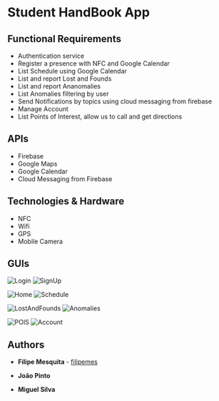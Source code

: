 # Student HandBook App

## Functional Requirements

- Authentication service
- Register a presence with NFC and Google Calendar
- List Schedule using Google Calendar
- List and report Lost and Founds
- List and report Ananomalies
- List Anomalies filtering by user
- Send Notifications by topics using cloud messaging from firebase
- Manage Account
- List Points of Interest, allow us to call and get directions



## APIs

- Firebase
- Google Maps
- Google Calendar
- Cloud Messaging from Firebase

## Technologies & Hardware

- NFC
- Wifi
- GPS
- Mobile Camera

## GUIs

![Login](images/Login.png)
![SignUp](images/SignUp.png) 

![Home](images/Home.png)
![Schedule](images/Schedule.png)

![LostAndFounds](images/LostAndFounds.png)
![Anomalies](images/Anomalies.png)

![POIS](images/POIS.png)
![Account](images/Account.png)

## Authors

* **Filipe Mesquita** - [filipemes](https://github.com/filipemes)

* **João Pinto**

* **Miguel Silva**

